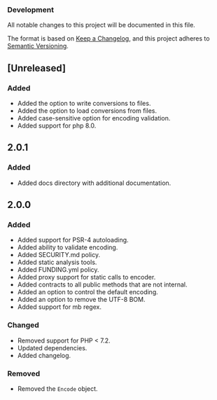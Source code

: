 ### Development

All notable changes to this project will be documented in this file.

The format is based on [Keep a Changelog](https://keepachangelog.com/en/1.0.0/),
and this project adheres to [Semantic Versioning](https://semver.org/spec/v2.0.0.html).

## [Unreleased]

### Added
- Added the option to write conversions to files.
- Added the option to load conversions from files.
- Added case-sensitive option for encoding validation.
- Added support for php 8.0.

## 2.0.1

### Added
- Added docs directory with additional documentation.

## 2.0.0

### Added
- Added support for PSR-4 autoloading.
- Added ability to validate encoding.
- Added SECURITY.md policy.
- Added static analysis tools.
- Added FUNDING.yml policy.
- Added proxy support for static calls to encoder.
- Added contracts to all public methods that are not internal.
- Added an option to control the default encoding.
- Added an option to remove the UTF-8 BOM.
- Added support for mb regex.

### Changed
- Removed support for PHP < 7.2.
- Updated dependencies.
- Added changelog.

### Removed
- Removed the `Encode` object.